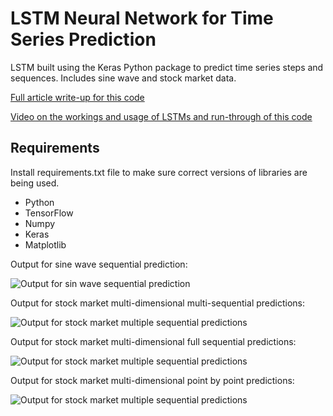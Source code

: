 # LSTM Neural Network for Time Series Prediction

LSTM built using the Keras Python package to predict time series steps and sequences. Includes sine wave and stock market data.

[Full article write-up for this code](https://www.altumintelligence.com/articles/a/Time-Series-Prediction-Using-LSTM-Deep-Neural-Networks)

[Video on the workings and usage of LSTMs and run-through of this code](https://www.youtube.com/watch?v=2np77NOdnwk)

## Requirements

Install requirements.txt file to make sure correct versions of libraries are being used.

* Python 
* TensorFlow 
* Numpy
* Keras 
* Matplotlib 

Output for sine wave sequential prediction:

![Output for sin wave sequential prediction](https://www.altumintelligence.com/assets/time-series-prediction-using-lstm-deep-neural-networks/sinwave_full_seq.png)

Output for stock market multi-dimensional multi-sequential predictions:

![Output for stock market multiple sequential predictions](https://www.altumintelligence.com/assets/time-series-prediction-using-lstm-deep-neural-networks/sp500_multi_2d.png)

Output for stock market multi-dimensional full sequential predictions:

![Output for stock market multiple sequential predictions](https://www.altumintelligence.com/assets/time-series-prediction-using-lstm-deep-neural-networks/sp500_full.png)

Output for stock market multi-dimensional point by point predictions:

![Output for stock market multiple sequential predictions](https://www.altumintelligence.com/assets/time-series-prediction-using-lstm-deep-neural-networks/sp500_pointbypoint.png)

